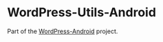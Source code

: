 # WordPress-Utils-Android

Part of the [WordPress-Android] project.

[WordPress-Android]: https://github.com/wordpress-mobile/WordPress-Android
